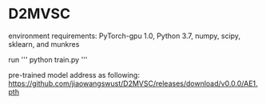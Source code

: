 # D2MVSC
environment requirements: PyTorch-gpu 1.0, Python 3.7, numpy, scipy, sklearn, and munkres

run 
'''
python train.py
'''

pre-trained model address as following: https://github.com/jiaowangswust/D2MVSC/releases/download/v0.0.0/AE1.pth
